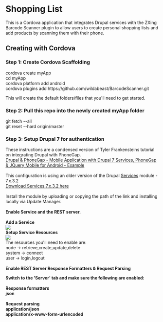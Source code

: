 <html>
<h1>Shopping List</h1>
This is a Cordova application that integrates Drupal services with the ZXing Barcode Scanner plugin to allow users to create personal shopping lists and add products by scanning them with their phone.

<h2>Creating with Cordova</h2>

<h3> Step 1: Create Cordova Scaffolding</h3>
cordova create myApp<br>
cd myApp<br>
cordova platform add android<br>
cordova plugins add https://github.com/wildabeast/BarcodeScanner.git<br>

This will create the default folders/files that you'll need to get started.<br>


<h3> Step 2: Pull this repo into the newly created myApp folder</h3>
git fetch --all<br>
git reset --hard origin/master

<h3> Step 3: Setup Drupal 7 for authentication</h3>
These instructions are a condensed version of Tyler Frankensteins tutorial on integrating Drupal with PhoneGap. <br>
<a href="http://tylerfrankenstein.com/code/android-app-with-drupal-7-services-phonegap-and-jquery-mobile">Drupal & PhoneGap - Mobile Application with Drupal 7 Services, PhoneGap & JQuery Mobile for Android - Example</a><br><br>
This configuration is using an older version of the Drupal <a href="https://www.drupal.org/project/services">Services</a> module - 7.x.3.2<br>
<a href="http://ftp.drupal.org/files/projects/services-7.x-3.2.zip">Download Services 7.x.3.2 here</a><br><br>
Install the module by uploading or copying the path of the link and installing locally via Update Manager.<br><br>
<b>Enable Service and the REST server.</b><br><br>
<b>Add a Service</b><br><img src="http://tylerfrankenstein.com/sites/default/files/styles/large/public/services-add.png?itok=-GyCkC_l"><br>
<b>Setup Service Resources</b><br><img src="http://tylerfrankenstein.com/sites/default/files/styles/large/public/services-resources.png?itok=96Dl-y4g"><br>
The resources you'll need to enable are:<br>
node -> retrieve,create,update,delete<br>
system -> connect<br>
user -> login,logout<br><br>
<b>Enable REST Server Response Formatters & Request Parsing<b><br>

Switch to the 'Server' tab and make sure the following are enabled:<br><br>
<b>Response formatters</b><br>
json<Br><br>
<b>Request parsing</b><br>
application/json<Br>
application/x-www-form-urlencoded<Br>


</html>

